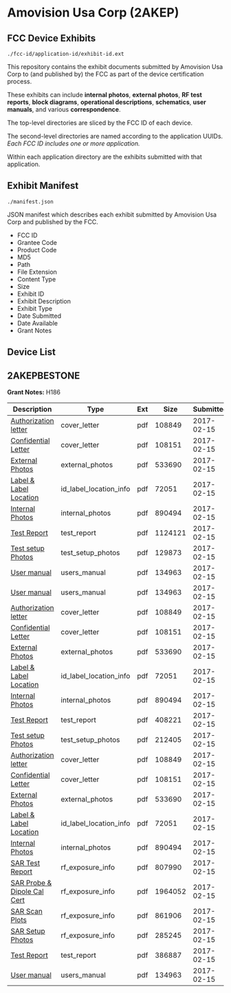 # Amovision Usa Corp (2AKEP)
## FCC Device Exhibits

```
./fcc-id/application-id/exhibit-id.ext
```

This repository contains the exhibit documents submitted by Amovision Usa Corp to (and published by) the FCC as part of the device certification process.

These exhibits can include **internal photos**, **external photos**, **RF test reports**, **block diagrams**, **operational descriptions**, **schematics**, **user manuals**, and various **correspondence**.

The top-level directories are sliced by the FCC ID of each device.

The second-level directories are named according to the application UUIDs. *Each FCC ID includes one or more application.*

Within each application directory are the exhibits submitted with that application. 

## Exhibit Manifest

```
./manifest.json
```

JSON manifest which describes each exhibit submitted by Amovision Usa Corp and published by the FCC.

- FCC ID
- Grantee Code
- Product Code
- MD5
- Path
- File Extension
- Content Type
- Size
- Exhibit ID
- Exhibit Description
- Exhibit Type
- Date Submitted
- Date Available
- Grant Notes

## Device List
## 2AKEPBESTONE
**Grant Notes:** H186

| Description | Type | Ext | Size | Submitted | Available |
| ----------- | ---- | --- | ---- | --------- | --------- |
| [Authorization letter](2AKEPBESTONE/29642d5a28c9a77815d1a83e218d3e3b/3284764.pdf) | cover_letter | pdf | 108849 | 2017-02-15 | 2017-02-15 |
| [Confidential Letter](2AKEPBESTONE/29642d5a28c9a77815d1a83e218d3e3b/3284765.pdf) | cover_letter | pdf | 108151 | 2017-02-15 | 2017-02-15 |
| [External Photos](2AKEPBESTONE/29642d5a28c9a77815d1a83e218d3e3b/3284767.pdf) | external_photos | pdf | 533690 | 2017-02-15 | 2017-02-15 |
| [Label & Label Location](2AKEPBESTONE/29642d5a28c9a77815d1a83e218d3e3b/3284768.pdf) | id_label_location_info | pdf | 72051 | 2017-02-15 | 2017-02-15 |
| [Internal Photos](2AKEPBESTONE/29642d5a28c9a77815d1a83e218d3e3b/3284769.pdf) | internal_photos | pdf | 890494 | 2017-02-15 | 2017-02-15 |
| [Test Report](2AKEPBESTONE/29642d5a28c9a77815d1a83e218d3e3b/3284783.pdf) | test_report | pdf | 1124121 | 2017-02-15 | 2017-02-15 |
| [Test setup Photos](2AKEPBESTONE/29642d5a28c9a77815d1a83e218d3e3b/3284784.pdf) | test_setup_photos | pdf | 129873 | 2017-02-15 | 2017-02-15 |
| [User manual](2AKEPBESTONE/29642d5a28c9a77815d1a83e218d3e3b/3284774.pdf) | users_manual | pdf | 134963 | 2017-02-15 | 2017-02-15 |
| [User manual](2AKEPBESTONE/00d6af1b1b35fc695f788718ede951cb/3284774.pdf) | users_manual | pdf | 134963 | 2017-02-15 | 2017-02-15 |
| [Authorization letter](2AKEPBESTONE/00d6af1b1b35fc695f788718ede951cb/3284764.pdf) | cover_letter | pdf | 108849 | 2017-02-15 | 2017-02-15 |
| [Confidential Letter](2AKEPBESTONE/00d6af1b1b35fc695f788718ede951cb/3284765.pdf) | cover_letter | pdf | 108151 | 2017-02-15 | 2017-02-15 |
| [External Photos](2AKEPBESTONE/00d6af1b1b35fc695f788718ede951cb/3284767.pdf) | external_photos | pdf | 533690 | 2017-02-15 | 2017-02-15 |
| [Label & Label Location](2AKEPBESTONE/00d6af1b1b35fc695f788718ede951cb/3284768.pdf) | id_label_location_info | pdf | 72051 | 2017-02-15 | 2017-02-15 |
| [Internal Photos](2AKEPBESTONE/00d6af1b1b35fc695f788718ede951cb/3284769.pdf) | internal_photos | pdf | 890494 | 2017-02-15 | 2017-02-15 |
| [Test Report](2AKEPBESTONE/00d6af1b1b35fc695f788718ede951cb/3284772.pdf) | test_report | pdf | 408221 | 2017-02-15 | 2017-02-15 |
| [Test setup Photos](2AKEPBESTONE/00d6af1b1b35fc695f788718ede951cb/3284773.pdf) | test_setup_photos | pdf | 212405 | 2017-02-15 | 2017-02-15 |
| [Authorization letter](2AKEPBESTONE/60b0b87300cca80d0b3f20503cd114fe/3284764.pdf) | cover_letter | pdf | 108849 | 2017-02-15 | 2017-02-15 |
| [Confidential Letter](2AKEPBESTONE/60b0b87300cca80d0b3f20503cd114fe/3284765.pdf) | cover_letter | pdf | 108151 | 2017-02-15 | 2017-02-15 |
| [External Photos](2AKEPBESTONE/60b0b87300cca80d0b3f20503cd114fe/3284767.pdf) | external_photos | pdf | 533690 | 2017-02-15 | 2017-02-15 |
| [Label & Label Location](2AKEPBESTONE/60b0b87300cca80d0b3f20503cd114fe/3284768.pdf) | id_label_location_info | pdf | 72051 | 2017-02-15 | 2017-02-15 |
| [Internal Photos](2AKEPBESTONE/60b0b87300cca80d0b3f20503cd114fe/3284769.pdf) | internal_photos | pdf | 890494 | 2017-02-15 | 2017-02-15 |
| [SAR Test Report](2AKEPBESTONE/60b0b87300cca80d0b3f20503cd114fe/3284819.pdf) | rf_exposure_info | pdf | 807990 | 2017-02-15 | 2017-02-15 |
| [SAR Probe & Dipole Cal Cert](2AKEPBESTONE/60b0b87300cca80d0b3f20503cd114fe/3284820.pdf) | rf_exposure_info | pdf | 1964052 | 2017-02-15 | 2017-02-15 |
| [SAR Scan Plots](2AKEPBESTONE/60b0b87300cca80d0b3f20503cd114fe/3284821.pdf) | rf_exposure_info | pdf | 861906 | 2017-02-15 | 2017-02-15 |
| [SAR Setup Photos](2AKEPBESTONE/60b0b87300cca80d0b3f20503cd114fe/3284822.pdf) | rf_exposure_info | pdf | 285245 | 2017-02-15 | 2017-02-15 |
| [Test Report](2AKEPBESTONE/60b0b87300cca80d0b3f20503cd114fe/3284810.pdf) | test_report | pdf | 386887 | 2017-02-15 | 2017-02-15 |
| [User manual](2AKEPBESTONE/60b0b87300cca80d0b3f20503cd114fe/3284774.pdf) | users_manual | pdf | 134963 | 2017-02-15 | 2017-02-15 |
